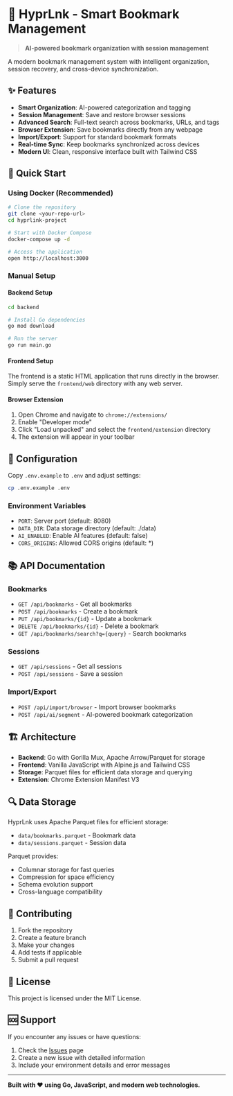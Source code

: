# 🔖 HyprLnk - Smart Bookmark Management

> **AI-powered bookmark organization with session management**

A modern bookmark management system with intelligent organization, session recovery, and cross-device synchronization.

## ✨ Features

- **Smart Organization**: AI-powered categorization and tagging
- **Session Management**: Save and restore browser sessions
- **Advanced Search**: Full-text search across bookmarks, URLs, and tags
- **Browser Extension**: Save bookmarks directly from any webpage
- **Import/Export**: Support for standard bookmark formats
- **Real-time Sync**: Keep bookmarks synchronized across devices
- **Modern UI**: Clean, responsive interface built with Tailwind CSS

## 🚀 Quick Start

### Using Docker (Recommended)

```bash
# Clone the repository
git clone <your-repo-url>
cd hyprlink-project

# Start with Docker Compose
docker-compose up -d

# Access the application
open http://localhost:3000
```

### Manual Setup

#### Backend Setup

```bash
cd backend

# Install Go dependencies
go mod download

# Run the server
go run main.go
```

#### Frontend Setup

The frontend is a static HTML application that runs directly in the browser. Simply serve the `frontend/web` directory with any web server.

#### Browser Extension

1. Open Chrome and navigate to `chrome://extensions/`
2. Enable "Developer mode"
3. Click "Load unpacked" and select the `frontend/extension` directory
4. The extension will appear in your toolbar

## 🔧 Configuration

Copy `.env.example` to `.env` and adjust settings:

```bash
cp .env.example .env
```

### Environment Variables

- `PORT`: Server port (default: 8080)
- `DATA_DIR`: Data storage directory (default: ./data)
- `AI_ENABLED`: Enable AI features (default: false)
- `CORS_ORIGINS`: Allowed CORS origins (default: *)

## 📚 API Documentation

### Bookmarks

- `GET /api/bookmarks` - Get all bookmarks
- `POST /api/bookmarks` - Create a bookmark
- `PUT /api/bookmarks/{id}` - Update a bookmark
- `DELETE /api/bookmarks/{id}` - Delete a bookmark
- `GET /api/bookmarks/search?q={query}` - Search bookmarks

### Sessions

- `GET /api/sessions` - Get all sessions
- `POST /api/sessions` - Save a session

### Import/Export

- `POST /api/import/browser` - Import browser bookmarks
- `POST /api/ai/segment` - AI-powered bookmark categorization

## 🏗️ Architecture

- **Backend**: Go with Gorilla Mux, Apache Arrow/Parquet for storage
- **Frontend**: Vanilla JavaScript with Alpine.js and Tailwind CSS
- **Storage**: Parquet files for efficient data storage and querying
- **Extension**: Chrome Extension Manifest V3

## 🔍 Data Storage

HyprLnk uses Apache Parquet files for efficient storage:

- `data/bookmarks.parquet` - Bookmark data
- `data/sessions.parquet` - Session data

Parquet provides:
- Columnar storage for fast queries
- Compression for space efficiency
- Schema evolution support
- Cross-language compatibility

## 🤝 Contributing

1. Fork the repository
2. Create a feature branch
3. Make your changes
4. Add tests if applicable
5. Submit a pull request

## 📄 License

This project is licensed under the MIT License.

## 🆘 Support

If you encounter any issues or have questions:

1. Check the [Issues](../../issues) page
2. Create a new issue with detailed information
3. Include your environment details and error messages

---

**Built with ❤️ using Go, JavaScript, and modern web technologies.**